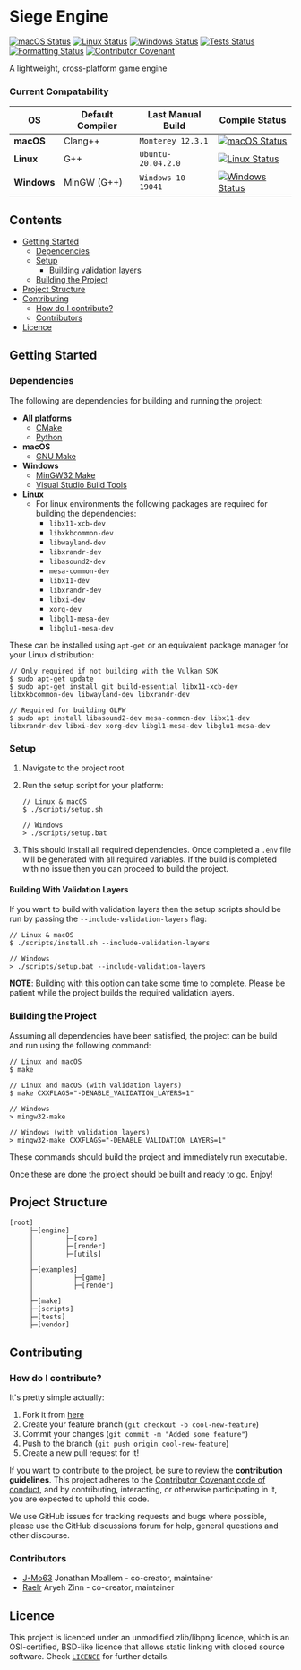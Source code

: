 # Siege Engine

[![macOS Status](../../workflows/macOS/badge.svg)](https://github.com/CapsCollective/siege-engine/actions/workflows/macOS.yml)
[![Linux Status](../../workflows/Ubuntu/badge.svg)](https://github.com/CapsCollective/siege-engine/actions/workflows/ubuntu.yml)
[![Windows Status](../../workflows/Windows/badge.svg)](https://github.com/CapsCollective/siege-engine/actions/workflows/windows.yml)
[![Tests Status](../../workflows/Tests/badge.svg)](https://github.com/CapsCollective/siege-engine/actions/workflows/tests.yml)
[![Formatting Status](../../workflows/Formatting/badge.svg)](https://github.com/CapsCollective/siege-engine/actions/workflows/formatting.yml)
[![Contributor Covenant](https://img.shields.io/badge/Contributor%20Covenant-2.1-4baaaa.svg)](CODE_OF_CONDUCT.md)

A lightweight, cross-platform game engine

### Current Compatability
| OS          | Default Compiler |  Last Manual Build  |                   Compile Status                     |
| ----------- | ---------------- | ------------------- | ---------------------------------------------------- |
| **macOS**   | Clang++          | `Monterey 12.3.1`   | [![macOS Status](../../workflows/macOS/badge.svg)](https://github.com/CapsCollective/siege-engine/actions/workflows/macOS.yml)     |
| **Linux**   | G++              | `Ubuntu-20.04.2.0`  | [![Linux Status](../../workflows/Ubuntu/badge.svg)](https://github.com/CapsCollective/siege-engine/actions/workflows/ubuntu.yml)    |
| **Windows** | MinGW (G++)      | `Windows 10 19041`  | [![Windows Status](../../workflows/Windows/badge.svg)](https://github.com/CapsCollective/siege-engine/actions/workflows/windows.yml)   |

## Contents

- [Getting Started](#getting-started)
    - [Dependencies](#dependencies)
    - [Setup](#setup)
        - [Building validation layers](#building-with-validation-layers)
    - [Building the Project](#building-the-project)
- [Project Structure](#project-structure)
- [Contributing](#contributing)
    - [How do I contribute?](#how-do-i-contribute)
    - [Contributors](#contributors)
- [Licence](#licence)

## Getting Started

### Dependencies

The following are dependencies for building and running the project:

- **All platforms**
    - [CMake](https://cmake.org/)
    - [Python](https://www.python.org/)
- **macOS**
    - [GNU Make](https://www.gnu.org/software/make/)
- **Windows**
    - [MinGW32 Make](https://www.mingw-w64.org/)
    - [Visual Studio Build Tools](https://visualstudio.microsoft.com/downloads/)
- **Linux**
    - For linux environments the following packages are required for building the dependencies:
        - `libx11-xcb-dev`
        - `libxkbcommon-dev`
        - `libwayland-dev`
        - `libxrandr-dev`
        - `libasound2-dev`
        - `mesa-common-dev`
        - `libx11-dev`
        - `libxrandr-dev`
        - `libxi-dev`
        - `xorg-dev`
        - `libgl1-mesa-dev`
        - `libglu1-mesa-dev`

These can be installed using `apt-get` or an equivalent package manager for your Linux distribution:

```console
// Only required if not building with the Vulkan SDK
$ sudo apt-get update
$ sudo apt-get install git build-essential libx11-xcb-dev libxkbcommon-dev libwayland-dev libxrandr-dev

// Required for building GLFW
$ sudo apt install libasound2-dev mesa-common-dev libx11-dev libxrandr-dev libxi-dev xorg-dev libgl1-mesa-dev libglu1-mesa-dev
```

### Setup

1. Navigate to the project root
2. Run the setup script for your platform:
    
    ```console
    // Linux & macOS
    $ ./scripts/setup.sh
    ```
    ```console
    // Windows
    > ./scripts/setup.bat
    ```

3. This should install all required dependencies. Once completed a `.env` file will be generated with all required variables. If the build is completed with no issue then you can proceed to build the project.

#### Building With Validation Layers

If you want to build with validation layers then the setup scripts should be run by passing the `--include-validation-layers` flag:

```console
// Linux & macOS
$ ./scripts/install.sh --include-validation-layers
```
```console
// Windows
> ./scripts/setup.bat --include-validation-layers
```

**NOTE**: Building with this option can take some time to complete. Please be patient while the project builds the required validation layers.

### Building the Project

Assuming all dependencies have been satisfied, the project can be build and run using the following command:

```console
// Linux and macOS
$ make

// Linux and macOS (with validation layers)
$ make CXXFLAGS="-DENABLE_VALIDATION_LAYERS=1"
```
```console
// Windows
> mingw32-make

// Windows (with validation layers)
> mingw32-make CXXFLAGS="-DENABLE_VALIDATION_LAYERS=1"
```

These commands should build the project and immediately run executable.

Once these are done the project should be built and ready to go. Enjoy!

## Project Structure

```
[root]
     ├─[engine]
     │        ├─[core]
     │        ├─[render]
     │        ├─[utils]
     │
     ├─[examples]
     │          ├─[game]
     │          ├─[render]
     │
     ├─[make]
     ├─[scripts]
     ├─[tests]
     ├─[vendor]
```

## Contributing

### How do I contribute?

It's pretty simple actually:

1. Fork it from [here](https://github.com/CapsCollective/siege-engine/fork)
2. Create your feature branch (`git checkout -b cool-new-feature`)
3. Commit your changes (`git commit -m "Added some feature"`)
4. Push to the branch (`git push origin cool-new-feature`)
5. Create a new pull request for it!

If you want to contribute to the project, be sure to review the **contribution guidelines**. This project adheres to the [Contributor Covenant code of conduct](CODE_OF_CONDUCT.md), and by contributing, interacting, or otherwise participating in it, you are expected to uphold this code.

We use GitHub issues for tracking requests and bugs where possible, please use the GitHub discussions forum for help, general questions and other discourse.

### Contributors

- [J-Mo63](https://github.com/J-Mo63) Jonathan Moallem - co-creator, maintainer
- [Raelr](https://github.com/Raelr) Aryeh Zinn - co-creator, maintainer

## Licence

This project is licenced under an unmodified zlib/libpng licence, which is an OSI-certified, BSD-like licence that allows static linking with closed source software. Check [`LICENCE`](LICENCE) for further details.
